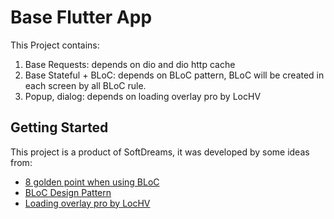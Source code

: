 # Base Flutter App

This Project contains:
1. Base Requests: depends on dio and dio http cache
2. Base Stateful + BLoC: depends on BLoC pattern, BLoC will be created in each screen by all BLoC rule.
3. Popup, dialog: depends on loading overlay pro by LocHV

## Getting Started

This project is a product of SoftDreams, it was developed by some ideas from:

- [8 golden point when using BLoC](https://medium.com/flutterpub/effective-bloc-pattern-45c36d76d5fe)
- [BLoC Design Pattern](https://bloclibrary.dev/#/)
- [Loading overlay pro by LocHV](https://pub.dev/packages/loading_overlay_pro)